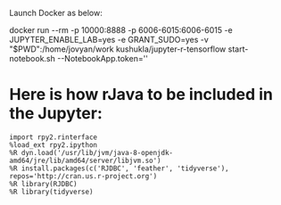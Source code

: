 Launch Docker as below:

docker run --rm -p 10000:8888  -p 6006-6015:6006-6015 -e JUPYTER_ENABLE_LAB=yes -e GRANT_SUDO=yes -v "$PWD":/home/jovyan/work kushukla/jupyter-r-tensorflow start-notebook.sh --NotebookApp.token=''



# Here is how rJava to be included in the Jupyter:
```
import rpy2.rinterface
%load_ext rpy2.ipython
%R dyn.load('/usr/lib/jvm/java-8-openjdk-amd64/jre/lib/amd64/server/libjvm.so')
%R install.packages(c('RJDBC', 'feather', 'tidyverse'), repos='http://cran.us.r-project.org')
%R library(RJDBC)
%R library(tidyverse)
```
